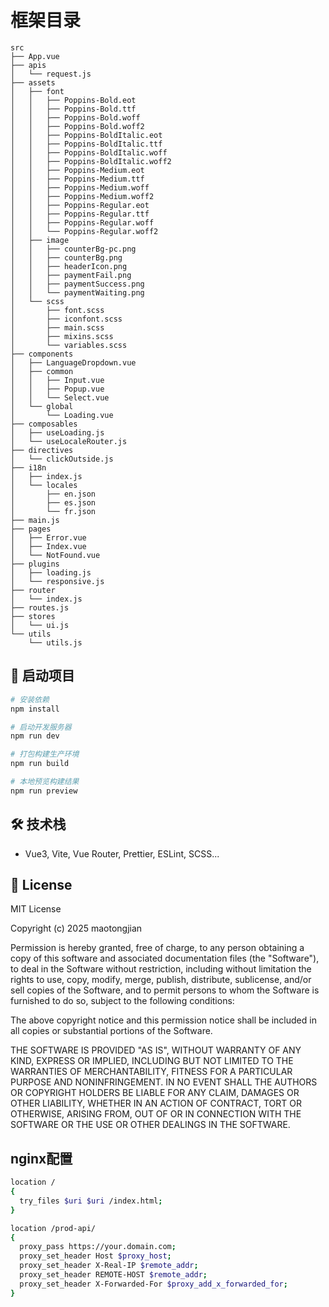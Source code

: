 # 框架目录

```text
src
├── App.vue
├── apis
│   └── request.js
├── assets
│   ├── font
│   │   ├── Poppins-Bold.eot
│   │   ├── Poppins-Bold.ttf
│   │   ├── Poppins-Bold.woff
│   │   ├── Poppins-Bold.woff2
│   │   ├── Poppins-BoldItalic.eot
│   │   ├── Poppins-BoldItalic.ttf
│   │   ├── Poppins-BoldItalic.woff
│   │   ├── Poppins-BoldItalic.woff2
│   │   ├── Poppins-Medium.eot
│   │   ├── Poppins-Medium.ttf
│   │   ├── Poppins-Medium.woff
│   │   ├── Poppins-Medium.woff2
│   │   ├── Poppins-Regular.eot
│   │   ├── Poppins-Regular.ttf
│   │   ├── Poppins-Regular.woff
│   │   └── Poppins-Regular.woff2
│   ├── image
│   │   ├── counterBg-pc.png
│   │   ├── counterBg.png
│   │   ├── headerIcon.png
│   │   ├── paymentFail.png
│   │   ├── paymentSuccess.png
│   │   └── paymentWaiting.png
│   └── scss
│       ├── font.scss
│       ├── iconfont.scss
│       ├── main.scss
│       ├── mixins.scss
│       └── variables.scss
├── components
│   ├── LanguageDropdown.vue
│   ├── common
│   │   ├── Input.vue
│   │   ├── Popup.vue
│   │   └── Select.vue
│   └── global
│       └── Loading.vue
├── composables
│   ├── useLoading.js
│   └── useLocaleRouter.js
├── directives
│   └── clickOutside.js
├── i18n
│   ├── index.js
│   └── locales
│       ├── en.json
│       ├── es.json
│       └── fr.json
├── main.js
├── pages
│   ├── Error.vue
│   ├── Index.vue
│   └── NotFound.vue
├── plugins
│   ├── loading.js
│   └── responsive.js
├── router
│   └── index.js
├── routes.js
├── stores
│   └── ui.js
└── utils
    └── utils.js

```

## 🚀 启动项目

```bash
# 安装依赖
npm install

# 启动开发服务器
npm run dev

# 打包构建生产环境
npm run build

# 本地预览构建结果
npm run preview

```

## 🛠️ 技术栈

- Vue3, Vite, Vue Router, Prettier, ESLint, SCSS...

## 📄 License

MIT License

Copyright (c) 2025 maotongjian

Permission is hereby granted, free of charge, to any person obtaining a copy
of this software and associated documentation files (the "Software"), to deal
in the Software without restriction, including without limitation the rights
to use, copy, modify, merge, publish, distribute, sublicense, and/or sell
copies of the Software, and to permit persons to whom the Software is
furnished to do so, subject to the following conditions:

The above copyright notice and this permission notice shall be included in all
copies or substantial portions of the Software.

THE SOFTWARE IS PROVIDED "AS IS", WITHOUT WARRANTY OF ANY KIND, EXPRESS OR
IMPLIED, INCLUDING BUT NOT LIMITED TO THE WARRANTIES OF MERCHANTABILITY,
FITNESS FOR A PARTICULAR PURPOSE AND NONINFRINGEMENT. IN NO EVENT SHALL THE
AUTHORS OR COPYRIGHT HOLDERS BE LIABLE FOR ANY CLAIM, DAMAGES OR OTHER
LIABILITY, WHETHER IN AN ACTION OF CONTRACT, TORT OR OTHERWISE, ARISING FROM,
OUT OF OR IN CONNECTION WITH THE SOFTWARE OR THE USE OR OTHER DEALINGS IN THE
SOFTWARE.

## nginx配置

```bash
location /
{
  try_files $uri $uri /index.html;
}

location /prod-api/
{
  proxy_pass https://your.domain.com;
  proxy_set_header Host $proxy_host;
  proxy_set_header X-Real-IP $remote_addr;
  proxy_set_header REMOTE-HOST $remote_addr;
  proxy_set_header X-Forwarded-For $proxy_add_x_forwarded_for;
}

```
